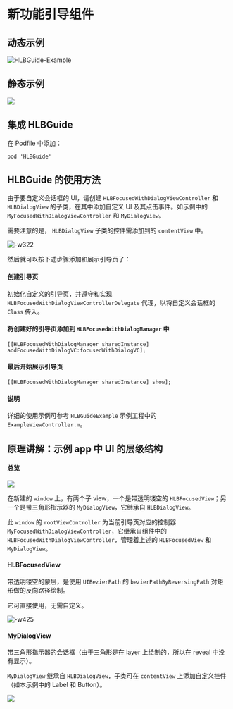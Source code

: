 # 新功能引导组件

## 动态示例

![HLBGuide-Example](media/HLBGuide-Example.gif)

## 静态示例

![](media/HLBGuide-Example.jpg)

## 集成 HLBGuide

在 Podfile 中添加：  

```
pod 'HLBGuide'
```

## HLBGuide 的使用方法

由于要自定义会话框的 UI，请创建 `HLBFocusedWithDialogViewController` 和 `HLBDialogView` 的子类，在其中添加自定义 UI 及其点击事件。如示例中的 `MyFocusedWithDialogViewController` 和 `MyDialogView`。  

需要注意的是， `HLBDialogView` 子类的控件需添加到的 `contentView` 中。

![-w322](media/subclass-example.jpg)

然后就可以按下述步骤添加和展示引导页了：

#### 创建引导页

初始化自定义的引导页，并遵守和实现 `HLBFocusedWithDialogViewControllerDelegate` 代理，以将自定义会话框的 `Class` 传入。

#### 将创建好的引导页添加到 `HLBFocusedWithDialogManager` 中

```
[[HLBFocusedWithDialogManager sharedInstance] addFocusedWithDialogVC:focusedWithDialogVC];
```

#### 最后开始展示引导页

```
[[HLBFocusedWithDialogManager sharedInstance] show];
```

#### 说明

详细的使用示例可参考 `HLBGuideExample` 示例工程中的 `ExampleViewController.m`。

## 原理讲解：示例 app 中 UI 的层级结构

#### 总览

![](media/reveal-all.jpg)

在新建的 `window` 上，有两个子 view，一个是带透明镂空的 `HLBFocusedView`；另一个是带三角形指示器的 `MyDialogView`，它继承自 `HLBDialogView`。  

此 `window` 的 `rootViewController` 为当前引导页对应的控制器 `MyFocusedWithDialogViewController`，它继承自组件中的 `HLBFocusedWithDialogViewController`，管理着上述的 `HLBFocusedView` 和 `MyDialogView`。   

#### HLBFocusedView

带透明镂空的蒙层，是使用 `UIBezierPath` 的 `bezierPathByReversingPath` 对矩形做的反向路径绘制。  

它可直接使用，无需自定义。  

![-w425](media/reveal-focusedView.jpg)

#### MyDialogView

带三角形指示器的会话框（由于三角形是在 layer 上绘制的，所以在 reveal 中没有显示）。  

`MyDialogView` 继承自 `HLBDialogView`，子类可在 `contentView` 上添加自定义控件（如本示例中的 Label 和 Button）。

![](media/reveal-dialogView.jpg)
